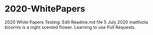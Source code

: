 # 2020-WhitePapers
2020 White Papers
Testing. Edit Readme.md file 5 July 2020
matthiola bicornis is a night scented flower.
Learning to use Pull Requests.
